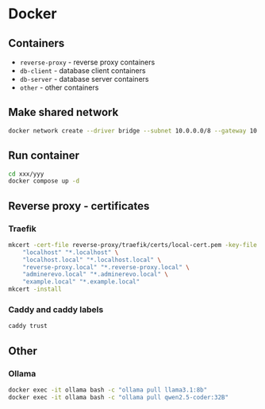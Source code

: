 # Docker

## Containers

- `reverse-proxy` - reverse proxy containers
- `db-client` - database client containers
- `db-server` - database server containers
- `other` - other containers

## Make shared network

```bash
docker network create --driver bridge --subnet 10.0.0.0/8 --gateway 10.0.0.1 main
```

## Run container

```bash
cd xxx/yyy
docker compose up -d
```

## Reverse proxy - certificates

### Traefik

```bash
mkcert -cert-file reverse-proxy/traefik/certs/local-cert.pem -key-file reverse-proxy/traefik/certs/local-key.pem \
    "localhost" "*.localhost" \
    "localhost.local" "*.localhost.local" \
    "reverse-proxy.local" "*.reverse-proxy.local" \
    "adminerevo.local" "*.adminerevo.local" \
    "example.local" "*.example.local"
mkcert -install
```

### Caddy and caddy labels

```bash
caddy trust
```

## Other

### Ollama

```bash
docker exec -it ollama bash -c "ollama pull llama3.1:8b"
docker exec -it ollama bash -c "ollama pull qwen2.5-coder:32B"
```
